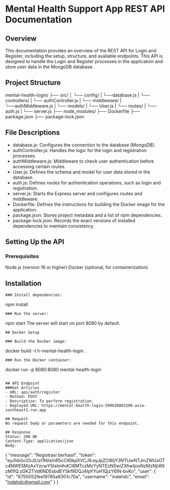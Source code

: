 # __Mental Health Support App REST API Documentation__

## Overview
This documentation provides an overview of the REST API for Login and Register, including the setup, structure, and available endpoints. This API is designed to handle the Login and Register processes in the application and store user data in the MongoDB database.

## Project Structure
mental-health-login/
├── src/
│   └── config/
|       └──database.js
|   └── controllers/
|       └── authController.js
|   └── middleware/
|       └──authMiddleware.js
|   └── models/
|       └── User.js
|   └── routes/
|       └── auth.js
|   └── server.js
├── node_modules/
├── Dockerfile
├── package.json
├── package-lock.json

## File Descriptions

- database.js: Configures the connection to the database (MongoDB).
- authController.js: Handles the logic for the login and registration processes.
- authMiddleware.js: Middleware to check user authentication before accessing certain routes.
- User.js: Defines the schema and model for user data stored in the database.
- auth.js: Defines routes for authentication operations, such as login and registration.
- server.js: Starts the Express server and configures routes and middleware.
- Dockerfile: Defines the instructions for building the Docker image for the application.
- package.json: Stores project metadata and a list of npm dependencies.
- package-lock.json: Records the exact versions of installed dependencies to maintain consistency.

## Setting Up the API
### Prerequisites
Node.js (version 16 or higher)
Docker (optional, for containerization)

## Installation

```
### Install dependencies:
```
npm install
```
### Run the server:
```
npm start
The server will start on port 8080 by default.
```
## Docker Setup

### Build the Docker image:
```
docker build -t h-mental-health-login .
```
### Run the Docker container:
```
docker run -p 8080:8080 mental-health-login
```

## API Endpoint
###Get Articles
- URL: api/auth/register
- Method: POST
- Description: To perform registration.
- Deployed URL: https://mental-health-login-599630883190.asia-southeast2.run.app

## Request
No request body or parameters are needed for this endpoint.

## Response
Status: 200 OK
Content-Type: application/json
Body: 
```
{
    "message": "Registrasi berhasil",
    "token": "eyJhbGciOiJIUzI1NiIsInR5cCI6IkpXVCJ9.eyJpZCI6IjY3NTUwNTJmZWUxOTc4NWE5MzAxYzcwYSIsImlhdCI6MTczMzYyNTEzNSwiZXhwIjoxNzMzNjI4NzM1fQ.zGKZTVd6NDEsbdEYSkf9DQJ4IpYYuH1QjzY6IN-bvKo",
    "user": {
        "id": "6755052fee19785a9301c70a",
        "username": "indahdc",
        "email": "indahdc@gmail.com"
    }
}
